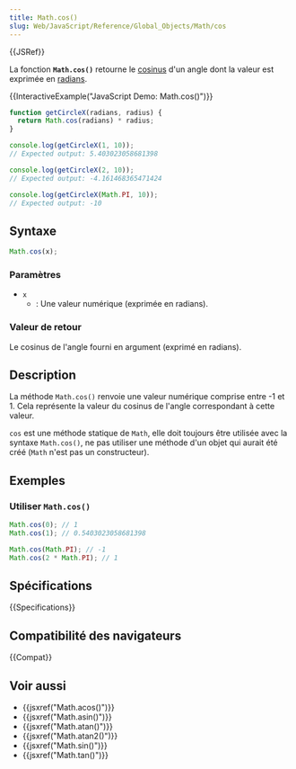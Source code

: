 ```yaml
---
title: Math.cos()
slug: Web/JavaScript/Reference/Global_Objects/Math/cos
---
```


{{JSRef}}

La fonction **`Math.cos()`** retourne le [cosinus](https://fr.wikipedia.org/wiki/Cosinus) d'un angle dont la valeur est exprimée en [radians](https://fr.wikipedia.org/wiki/Radian).

{{InteractiveExample("JavaScript Demo: Math.cos()")}}

```js interactive-example
function getCircleX(radians, radius) {
  return Math.cos(radians) * radius;
}

console.log(getCircleX(1, 10));
// Expected output: 5.403023058681398

console.log(getCircleX(2, 10));
// Expected output: -4.161468365471424

console.log(getCircleX(Math.PI, 10));
// Expected output: -10
```

## Syntaxe

```js
Math.cos(x);
```

### Paramètres

- `x`
  - : Une valeur numérique (exprimée en radians).

### Valeur de retour

Le cosinus de l'angle fourni en argument (exprimé en radians).

## Description

La méthode `Math.cos()` renvoie une valeur numérique comprise entre -1 et 1. Cela représente la valeur du cosinus de l'angle correspondant à cette valeur.

`cos` est une méthode statique de `Math`, elle doit toujours être utilisée avec la syntaxe `Math.cos()`, ne pas utiliser une méthode d'un objet qui aurait été créé (`Math` n'est pas un constructeur).

## Exemples

### Utiliser `Math.cos()`

```js
Math.cos(0); // 1
Math.cos(1); // 0.5403023058681398

Math.cos(Math.PI); // -1
Math.cos(2 * Math.PI); // 1
```

## Spécifications

{{Specifications}}

## Compatibilité des navigateurs

{{Compat}}

## Voir aussi

- {{jsxref("Math.acos()")}}
- {{jsxref("Math.asin()")}}
- {{jsxref("Math.atan()")}}
- {{jsxref("Math.atan2()")}}
- {{jsxref("Math.sin()")}}
- {{jsxref("Math.tan()")}}

